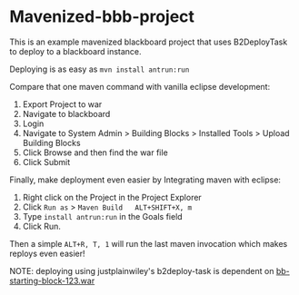 # Mavenized-bbb-project

This is an example mavenized blackboard project that uses B2DeployTask to deploy to a blackboard instance.

Deploying is as easy as `mvn install antrun:run`

Compare that one maven command with vanilla eclipse development:
 1. Export Project to war
 2. Navigate to blackboard
 3. Login
 4. Navigate to System Admin >  Building Blocks > Installed Tools > Upload Building Blocks
 5. Click Browse and then find the war file
 6. Click Submit

Finally, make deployment even easier by Integrating maven with eclipse:
 1. Right click on the Project in the Project Explorer 
 2. Click `Run as` > `Maven Build	ALT+SHIFT+X, m`
 3. Type `install antrun:run` in the Goals field
 4. Click Run.

Then a simple `ALT+R, T, 1` will run the last maven invocation which makes reploys even easier!

NOTE: deploying using justplainwiley's b2deploy-task is dependent on [bb-starting-block-123.war](https://behind.blackboard.com/s/developer/dlc/download.aspx?d=1335)

 


